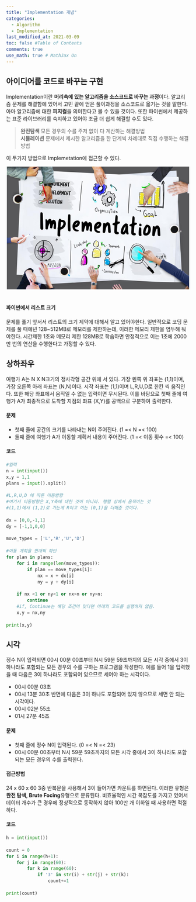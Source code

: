 ```yaml
---
title: "Implementation 개념"
categories: 
  - Algorithm
  - Implementation 
last_modified_at: 2021-03-09
toc: false #Table of Contents
comments: true
use_math: true # MathJax On
---
```


## 아이디어를 코드로 바꾸는 구현

Implementation이란 **머리속에 있는 알고리즘을 소스코드로 바꾸는 과정**이다. 알고리즘 문제를 해결함에 있어서 고민 끝에 얻은 풀이과정을 소스코드로 옮기는 것을 말한다. 아마 알고리즘에 대한 **피지컬**을 의미한다고 볼 수 있을 것이다. 또한 파이썬에서 제공하는 표준 라이브러리를 숙지하고 있어야 조금 더 쉽게 해결할 수도 있다. 

> **완전탐색** 모든 경우의 수를 주저 없이 다 계산하는 해결방법<br>
> **시뮬레이션** 문제에서 제시한 알고리즘을 한 단계씩 차례대로 직접 수행하는 해결 방법<br>

이 두가지 방법으로 Implemetation에 접근할 수 있다.
<br>
<center><img src="/assets/images/implementation1_1.jpg" width="500" ></center>
<br>

#### 파이썬에서 리스트 크기

문제를 풀기 앞서서 리스트의 크기 제약에 대해서 알고 있어야한다. 일반적으로 코딩 문제를 풀 때에넌 128~512MB로 메모리를 제한하는데, 이러한 메모리 제한을 염두해 둬야한다. 시간제한 1초와 메모리 제한 128MB로 학습하면 안정적으로 이는 1초에 2000만 번의 연산을 수행한다고 가정할 수 있다.

## 상하좌우
여행가 A는 N X N크기의 정사각형 공간 위에 서 있다. 가장 왼쪽 위 좌표는 (1,1)이며, 가장 오른쪽 아래 좌표는 (N,N)이다. 시작 좌표는 (1,1)이며 L,R,U,D로 한칸 씩 움직인다. 또한 해당 좌표에서 움직일 수 없는 입력이면 무시된다. 이를 바탕으로 첫째 줄에 여행가 A가 최종적으로 도착할 지점의 좌표 (X,Y)를 공백으로 구분하여 출력한다.

#### 문제
- 첫째 줄에 공간의 크기를 나타내는 N이 주어진다. (1 =< N =< 100)
- 둘째 줄에 여행가 A가 이동할 계획서 내용이 주어진다. (1 =< 이동 횟수 =< 100)

#### 코드
```python
#입력
n = int(input())
x,y = 1,1
plans = input().split()

#L,R,U,D 에 따른 이동방향
#여기서 이동방향은 X,Y축에 대한 것이 아니라. 행렬 상에서 움직이는 것
#(1,1)에서 (1,2)로 가는게 R이고 이는 (0,1)을 더해준 것이다.

dx = [0,0,-1,1]
dy = [-1,1,0,0]

move_types = ['L','R','U','D']

#이동 계획을 한개씩 확인
for plan in plans:
    for i in range(len(move_types)):
        if plan == move_types[i]:
            nx = x + dx[i]
            ny = y + dy[i]
    
    if nx <1 or ny<1 or nx>n or ny>n:
        continue
    #if, Continue는 해당 조건이 맞다면 아래의 코드를 실행하지 않음.
    x,y = nx,ny
    
print(x,y)
```
## 시각
정수 N이 입력되면 00시 00분 00초부터 N시 59분 59초까지의 모든 시각 중에서 3이 하나라도 포함되는 모든 경우의 수를 구하는 프로그램을 작성한다. 예를 들어 1을 입력했을 때 다음은 3이 하나라도 포함되어 있으므로 세어야 하는 시각이다.
- 00시 00분 03초
- 00시 13분 30초
반면에 다음은 3이 하나도 포함되어 있지 않으므로 세면 안 되는 시각이다.
- 00시 02분 55초
- 01시 27분 45초

#### 문제 
- 첫째 줄에 정수 N이 입력된다. (0 =< N =< 23)
- 00시 00분 00초부터 N시 59분 59초까지의 모든 시각 중에서 3이 하나라도 포함되는 모든 경우의 수를 출력한다.

#### 접근방법
24 x 60 x 60 3중 반복문을 사용해서 3이 들어가면 카운트를 하면된다. 이러한 유형은 **완전 탐색, Brute Focing**유형으로 분류된다. 비효율적인 시간 복잡도를 가지고 있어서 데이터 개수가 큰 경우에 정상적으로 동작하지 않아 100만 개 이하일 때 사용하면 적절하다.

#### 코드
```python
h = int(input())

count = 0
for i in range(h+1):
    for j in range(60):
        for k in range(60):
            if '3' in str(i) + str(j) + str(k):
                count+=1

print(count)
```
